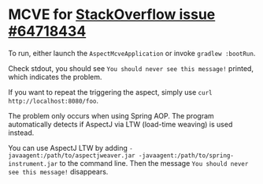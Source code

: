 # MCVE for [StackOverflow issue #64718434](https://stackoverflow.com/q/64718434/1082681)

To run, either launch the `AspectMcveApplication` or invoke `gradlew :bootRun`.

Check stdout, you should see `You should never see this message!` printed, which indicates the problem.

If you want to repeat the triggering the aspect, simply use `curl http://localhost:8080/foo`.

The problem only occurs when using Spring AOP.
The program automatically detects if AspectJ via LTW (load-time weaving) is used instead.

You can use AspectJ LTW by adding `-javaagent:/path/to/aspectjweaver.jar -javaagent:/path/to/spring-instrument.jar` to the command line.
Then the message `You should never see this message!` disappears.
